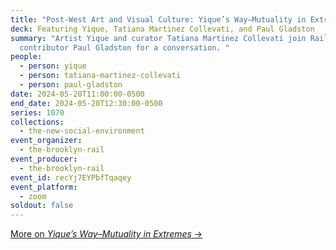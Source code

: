 ```yaml
---
title: "Post-West Art and Visual Culture: Yique’s Way–Mutuality in Extremes"
deck: Featuring Yique, Tatiana Martinez Collevati, and Paul Gladston
summary: "Artist Yique and curator Tatiana Martinez Collevati join Rail
  contributor Paul Gladston for a conversation. "
people:
  - person: yique
  - person: tatiana-martinez-collevati
  - person: paul-gladston
date: 2024-05-20T11:00:00-0500
end_date: 2024-05-20T12:30:00-0500
series: 1070
collections:
  - the-new-social-environment
event_organizer:
  - the-brooklyn-rail
event_producer:
  - the-brooklyn-rail
event_id: recYj7EYPbfTqaqey
event_platform:
  - zoom
soldout: false
---
```

[M﻿ore on *Yique’s Way–Mutuality in Extremes* →](https://www.instagram.com/thewayexhibition?igsh=b2p3cmRpZGRkZXNw&utm_source=qr)